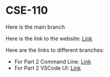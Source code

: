 # CSE-110
Here is the main branch

Here is the link to the website: [Link](https://hanghanghappy.github.io/CSE-110/)

Here are the links to different branches:
- For Part 2 Command Line: [Link](https://github.com/hanghanghappy/CSE-110/tree/add-read-me)
- For Part 2 VSCode UI: [Link](https://github.com/hanghanghappy/CSE-110/tree/vs-code)